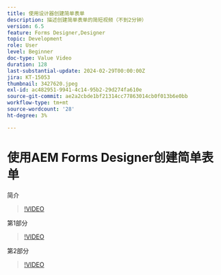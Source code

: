 ```yaml
---
title: 使用设计器创建简单表单
description: 描述创建简单表单的简短视频（不到2分钟）
version: 6.5
feature: Forms Designer,Designer
topic: Development
role: User
level: Beginner
doc-type: Value Video
duration: 128
last-substantial-update: 2024-02-29T00:00:00Z
jira: KT-15053
thumbnail: 3427620.jpeg
exl-id: ac482951-9941-4c14-95b2-29d274fa610e
source-git-commit: ae2a2cbde1bf21314cc77863014cb0f013b6e0bb
workflow-type: tm+mt
source-wordcount: '28'
ht-degree: 3%

---
```


# 使用AEM Forms Designer创建简单表单

简介

>[!VIDEO](https://video.tv.adobe.com/v/3427622/?learn=on)

第1部分

>[!VIDEO](https://video.tv.adobe.com/v/3427620/?learn=on)

第2部分

>[!VIDEO](https://video.tv.adobe.com/v/3427621/?learn=on)
